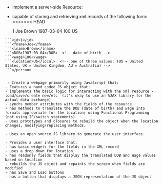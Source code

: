- Implement a server-side Resource:
- capable of storing and retrieving xml records of the following form:
<<<<<<< HEAD

  <person>
  <id>1</id>
  <fname>Joe</fname>
  <lname>Brown</lname>
  <DOB>1987-03-04</DOB>  <!-- date of birth -->
  <wage>100</wage>
  <location>US</local>  <!-- one of three values: (US = United States, UK = United Kingdom, AU = Australia) -->
  </person>


```<person>
```<id>1</id>
```<fname>Joe</fname>
```<lname>Brown</lname>
```<DOB>1987-03-04</DOB>  <!-- date of birth -->
```<wage>100</wage>
```<location>US</local>  <!-- one of three values: (US = United States, UK = United Kingdom, AU = Australia) -->
```</person>  

 
 - Create a webpage primarily using JavaScript that:
- Features a hand coded JS object that:
- implements the basic logic for interacting with the xml resource - load/save/create new/etc  (it's okay to use an AJAX library for the actual data exchange)
- synchs member attributes with the fields of the resource
- has methods to translate the DOB (date of birth) and wage into formats appropriate for the location; using Functional Programming (not using IF/switch statements)
- Uses prototypes and closures to rebuild the object when the location changes, modifying/replacing methods. 
 
- Uses an open source JS library to generate the user interface.
 
- Provides a user interface that:
- has basic widgets for the fields in the XML record
- uses a drop down for location
- has readonly fields that display the translated DOB and Wage values based on location
- rebuilds the JS object and repaints the screen when fields are modified
- has Save and Load buttons
- has a button that displays a JSON representation of the JS object
